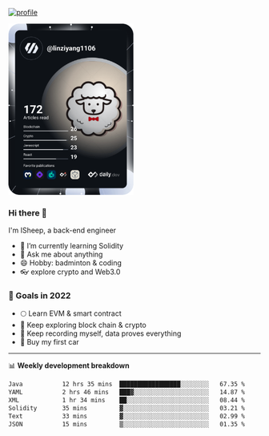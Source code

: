 [![profile](http://img.codelin.xyz/hello-im-isheep.svg)](https://www.calligrapher.ai/)

<a href="https://app.daily.dev/linziyang1106"><img src="/devcard.png" width="250" alt="ISheep's Dev Card"/></a>

### Hi there 🐏

I'm ISheep, a back-end engineer

- 🔭 I’m currently learning Solidity
- 💬 Ask me about anything
- 😄 Hobby: badminton & coding
- 👓 explore crypto and Web3.0

### 🚀 Goals in 2022
+ 🌕 Learn EVM & smart contract
+ 🤔 Keep exploring block chain & crypto
+ 🐏 Keep recording myself, data proves everything
+ 🚗 Buy my first car

-------

📊 **Weekly development breakdown**
<!--START_SECTION:waka-->

```text
Java           12 hrs 35 mins  █████████████████░░░░░░░░   67.35 %
YAML           2 hrs 46 mins   ███▓░░░░░░░░░░░░░░░░░░░░░   14.87 %
XML            1 hr 34 mins    ██░░░░░░░░░░░░░░░░░░░░░░░   08.44 %
Solidity       35 mins         ▓░░░░░░░░░░░░░░░░░░░░░░░░   03.21 %
Text           33 mins         ▓░░░░░░░░░░░░░░░░░░░░░░░░   02.99 %
JSON           15 mins         ▒░░░░░░░░░░░░░░░░░░░░░░░░   01.35 %
```

<!--END_SECTION:waka-->
